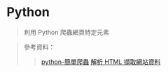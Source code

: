 # Python 
 >利用 Python 爬蟲網頁特定元素

>參考資料：
>
>>[python-簡單爬蟲](https://medium.com/說說5分鐘/python-簡單爬蟲3-beautifulsoup教學-ff2cf28a793)
>[解析 HTML 擷取網站資料](https://medium.com/datainpoint/python-essentials-parsing-html-5620b4c06e50)
 
